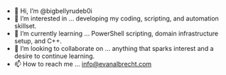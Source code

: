 - 👋 Hi, I’m @bigbellyrudeb0i
- 👀 I’m interested in ... developing my coding, scripting, and automation skillset.
- 🌱 I’m currently learning ... PowerShell scripting, domain infrastructure setup, and C++.
- 💞️ I’m looking to collaborate on ... anything that sparks interest and a desire to continue learning.
- 📫 How to reach me ... info@evanalbrecht.com

<!---
bigbellyrudeb0i/bigbellyrudeb0i is a ✨ special ✨ repository because its `README.md` (this file) appears on your GitHub profile.
You can click the Preview link to take a look at your changes.
--->
